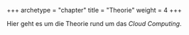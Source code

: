 +++
archetype = "chapter"
title = "Theorie"
weight = 4
+++

Hier geht es um die Theorie rund um das _Cloud Computing_.
